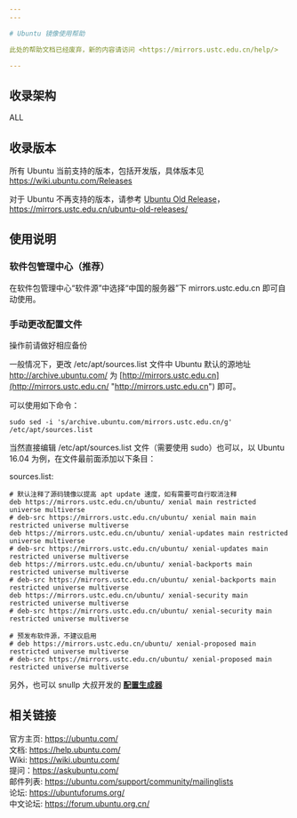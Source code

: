 ```yaml
---
---

# Ubuntu 镜像使用帮助

此处的帮助文档已经废弃，新的内容请访问 <https://mirrors.ustc.edu.cn/help/>

---
```


## 收录架构

ALL

## 收录版本

所有 Ubuntu 当前支持的版本，包括开发版，具体版本见 <https://wiki.ubuntu.com/Releases>

对于 Ubuntu 不再支持的版本，请参考 [Ubuntu Old Release](ubuntu-old-release "mirrors:help:ubuntu-old-release")，<https://mirrors.ustc.edu.cn/ubuntu-old-releases/>

## 使用说明

### 软件包管理中心（推荐）

在软件包管理中心“软件源”中选择“中国的服务器”下 mirrors.ustc.edu.cn 即可自动使用。

### 手动更改配置文件

操作前请做好相应备份

一般情况下，更改 /etc/apt/sources.list 文件中 Ubuntu 默认的源地址 <http://archive.ubuntu.com/> 为 [http://mirrors.ustc.edu.cn](http://mirrors.ustc.edu.cn/ "http://mirrors.ustc.edu.cn") 即可。

可以使用如下命令：

    sudo sed -i 's/archive.ubuntu.com/mirrors.ustc.edu.cn/g' /etc/apt/sources.list

当然直接编辑 /etc/apt/sources.list 文件（需要使用 sudo）也可以，以 Ubuntu 16.04 为例，在文件最前面添加以下条目：

sources.list:

    # 默认注释了源码镜像以提高 apt update 速度，如有需要可自行取消注释
    deb https://mirrors.ustc.edu.cn/ubuntu/ xenial main restricted universe multiverse
    # deb-src https://mirrors.ustc.edu.cn/ubuntu/ xenial main main restricted universe multiverse
    deb https://mirrors.ustc.edu.cn/ubuntu/ xenial-updates main restricted universe multiverse
    # deb-src https://mirrors.ustc.edu.cn/ubuntu/ xenial-updates main restricted universe multiverse
    deb https://mirrors.ustc.edu.cn/ubuntu/ xenial-backports main restricted universe multiverse
    # deb-src https://mirrors.ustc.edu.cn/ubuntu/ xenial-backports main restricted universe multiverse
    deb https://mirrors.ustc.edu.cn/ubuntu/ xenial-security main restricted universe multiverse
    # deb-src https://mirrors.ustc.edu.cn/ubuntu/ xenial-security main restricted universe multiverse
     
    # 预发布软件源，不建议启用
    # deb https://mirrors.ustc.edu.cn/ubuntu/ xenial-proposed main restricted universe multiverse
    # deb-src https://mirrors.ustc.edu.cn/ubuntu/ xenial-proposed main restricted universe multiverse

另外，也可以 snullp 大叔开发的 **[配置生成器](https://mirrors.ustc.edu.cn/repogen/ "https://mirrors.ustc.edu.cn/repogen/")**

## 相关链接

官方主页: <https://ubuntu.com/>  
文档: <https://help.ubuntu.com/>  
Wiki: <https://wiki.ubuntu.com/>  
提问：<https://askubuntu.com/>  
邮件列表: <https://ubuntu.com/support/community/mailinglists>  
论坛: <https://ubuntuforums.org/>  
中文论坛: <https://forum.ubuntu.org.cn/>
